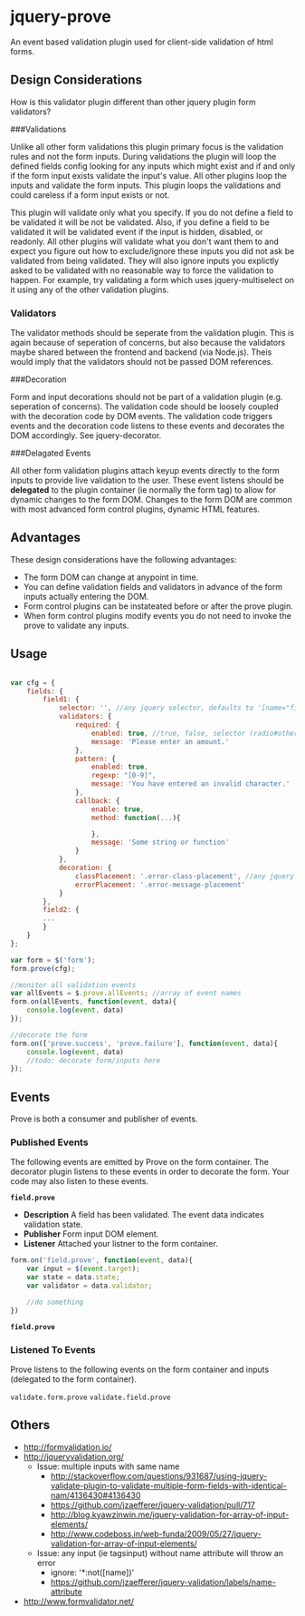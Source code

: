 # jquery-prove

An event based validation plugin used for client-side validation of html forms.

## Design Considerations

How is this validator plugin different than other jquery plugin form validators?

###Validations

Unlike all other form validations this plugin primary focus is the validation rules and not the form inputs. During validations the plugin will loop the defined fields config looking for any inputs which might exist and if and only if the form input exists validate the input's value. All other plugins loop the inputs and validate the form inputs. This plugin loops the validations and could careless if a form input exists or not.

This plugin will validate only what you specify. If you do not define a field to be validated it will be not be validated. Also, if you define a field to be validated it will be validated event if the input is hidden, disabled, or readonly. All other plugins will validate what you don't want them to and expect you figure out how to exclude/ignore these inputs you did not ask be validated from being validated. They will also ignore inputs you explictly asked to be validated with no reasonable way to force the validation to happen. For example, try validating a form which uses jquery-multiselect on it using any of the other validation plugins.

### Validators

The validator methods should be seperate from the validation plugin. This is again because of seperation of concerns, but also because the validators maybe shared between the frontend and backend (via Node.js). Theis would imply that the validators should not be passed DOM references.

###Decoration

Form and input decorations should not be part of a validation plugin (e.g. seperation of concerns). The validation code should be loosely coupled with the decoration code by DOM events. The validation code triggers events and the decoration code listens to these events and decorates the DOM accordingly. See jquery-decorator.

###Delagated Events

All other form validation plugins attach keyup events directly to the form inputs to provide live validation to the user. These event listens should be **delegated** to the plugin container (ie normally the form tag) to allow for dynamic changes to the form DOM. Changes to the form DOM are common with most advanced form control plugins, dynamic HTML features.

## Advantages

These design considerations have the following advantages:

* The form DOM can change at anypoint in time.
* You can define validation fields and validators in advance of the form inputs actually entering the DOM.
* Form control plugins can be instateated before or after the prove plugin.
* When form control plugins modify events you do not need to invoke the prove to validate any inputs.

## Usage

```javascript

var cfg = {
	fields: {
		field1: {
			selector: '', //any jquery selector, defaults to '[name="field1"]'
			validators: {
				required: {
					enabled: true, //true, false, selector (radio#other:checked), callback
					message: 'Please enter an amount.'
				},
				pattern: {
					enabled: true,
					regexp: "[0-9]",
					message: 'You have entered an invalid character.'
				},
				callback: {
					enable: true,
					method: function(...){

					},
					message: 'Some string or function'
				}
			},
			decoration: {
				classPlacement: '.error-class-placement', //any jquery selector
				errorPlacement: '.error-message-placement'
			}
		},
		field2: {
		...
		}
	}
};

var form = $('form');
form.prove(cfg);

//monitor all validation events
var allEvents = $.prove.allEvents; //array of event names
form.on(allEvents, function(event, data){
	console.log(event, data)
});

//decorate the form
form.on(['prove.success', 'prove.failure'], function(event, data){
	console.log(event, data)
	//todo: decorate form/inputs here
});
```

## Events

Prove is both a consumer and publisher of events.

### Published Events

The following events are emitted by Prove on the form container. The decorator plugin listens to these events in order to decorate the form. Your code may also listen to these events.

**`field.prove`**
- **Description** A field has been validated. The event data indicates validation state.
- **Publisher** Form input DOM element.
- **Listener** Attached your listner to the form container.

```javascript
form.on('field.prove', function(event, data){
	var input = $(event.target);
	var state = data.state;
	var validator = data.validator;

	//do something
})
```

**`field.prove`**

### Listened To Events

Prove listens to the following events on the form container and inputs (delegated to the form container).

`validate.form.prove`
`validate.field.prove`


## Others

- http://formvalidation.io/
- http://jqueryvalidation.org/
	- Issue: multiple inputs with same name
		- http://stackoverflow.com/questions/931687/using-jquery-validate-plugin-to-validate-multiple-form-fields-with-identical-nam/4136430#4136430
		- https://github.com/jzaefferer/jquery-validation/pull/717
		- http://blog.kyawzinwin.me/jquery-validation-for-array-of-input-elements/
		- http://www.codeboss.in/web-funda/2009/05/27/jquery-validation-for-array-of-input-elements/
	- Issue: any input (ie tagsinput) without name attribute will throw an error
		- ignore: '*:not([name])'
		- https://github.com/jzaefferer/jquery-validation/labels/name-attribute
- http://www.formvalidator.net/

##

